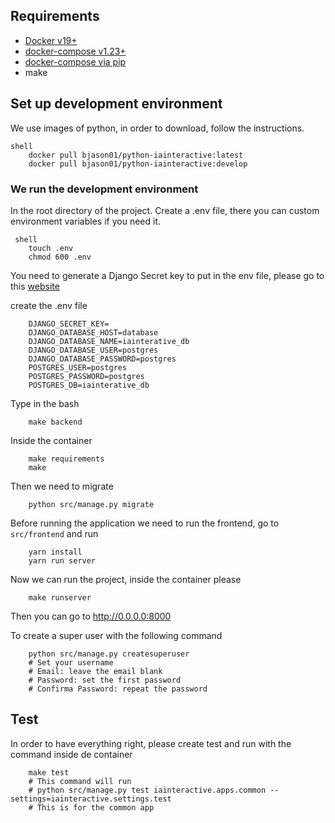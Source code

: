 ## Requirements

- [Docker v19+](https://docs.docker.com/install/linux/docker-ce/ubuntu/)
- [docker-compose v1.23+](https://docs.docker.com/compose/install/)
- [docker-compose via pip](https://pypi.org/project/docker-compose/)
- make

## Set up development environment

We use images of python, in order to download, follow the instructions.

    shell
        docker pull bjason01/python-iainteractive:latest
        docker pull bjason01/python-iainteractive:develop

### We run the development environment
In the root directory of the project.
Create a .env file, there you can custom environment variables if you need it.

     shell
        touch .env
        chmod 600 .env


You need to generate a Django Secret key to put in the env file, please go to this [website](https://www.educative.io/answers/how-to-generate-a-django-secretkey)


create the .env file

        DJANGO_SECRET_KEY=
        DJANGO_DATABASE_HOST=database
        DJANGO_DATABASE_NAME=iainterative_db
        DJANGO_DATABASE_USER=postgres
        DJANGO_DATABASE_PASSWORD=postgres
        POSTGRES_USER=postgres
        POSTGRES_PASSWORD=postgres
        POSTGRES_DB=iainterative_db
        
Type in the bash

        make backend
        
Inside the container 
        
        make requirements
        make

Then we need to migrate

        python src/manage.py migrate


Before running the application we need to run the frontend, go to `src/frontend` and run

        yarn install
        yarn run server

Now we can run the project, inside the container please

        make runserver


Then you can go to http://0.0.0.0:8000


To create a super user with the following command

        python src/manage.py createsuperuser
        # Set your username
        # Email: leave the email blank
        # Password: set the first password
        # Confirma Password: repeat the password


## Test

In order to have everything right, please create test and run with the command inside de container

        make test
        # This command will run 
        # python src/manage.py test iainteractive.apps.common --settings=iainteractive.settings.test
        # This is for the common app
